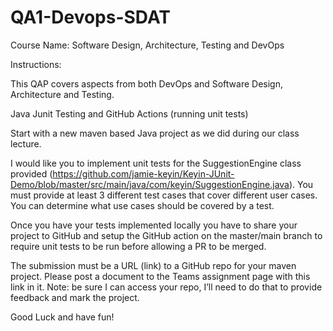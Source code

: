# QA1-Devops-SDAT

Course Name: Software Design, Architecture, Testing and DevOps  

Instructions:

This QAP covers aspects from both DevOps and Software Design, Architecture and Testing.

Java Junit Testing and GitHub Actions (running unit tests)

Start with a new maven based Java project as we did during our class lecture.

I would like you to implement unit tests for the SuggestionEngine class provided (https://github.com/jamie-keyin/Keyin-JUnit-Demo/blob/master/src/main/java/com/keyin/SuggestionEngine.java). You must provide at least 3 different test cases that cover different user cases. You can determine what use cases should be covered by a test.

Once you have your tests implemented locally you have to share your project to GitHub and setup the GitHub action on the master/main branch to require unit tests to be run before allowing a PR to be merged.

The submission must be a URL (link) to a GitHub repo for your maven project. Please post a document to the Teams assignment page with this link in it. Note: be sure I can access your repo, I’ll need to do that to provide feedback and mark the project.

Good Luck and have fun!
